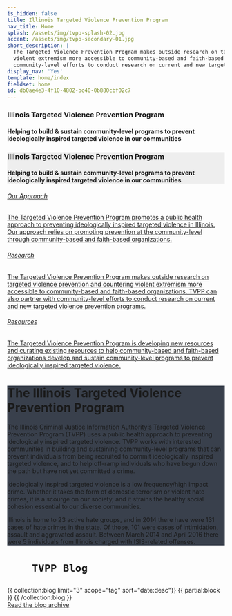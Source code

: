 ```yaml
---
is_hidden: false
title: Illinois Targeted Violence Prevention Program
nav_title: Home
splash: /assets/img/tvpp-splash-02.jpg
accent: /assets/img/tvpp-secondary-01.jpg
short_description: |
  The Targeted Violence Prevention Program makes outside research on targeted violence prevention and countering
  violent extremism more accessible to community-based and faith-based organizations. TVPP can also partner with
  community-level efforts to conduct research on current and new targeted violence prevention programs.
display_nav: 'Yes'
template: home/index
fieldset: home
id: db0ae4e3-4f10-4802-bc40-0b880cbf02c7
---
```

<!-- Splash image -->
<div class="homeHero hidden-sm hidden-xs" style="background-image: url({{splash}});">
  <div class="homeHeader">
    <h3> Illinois Targeted Violence Prevention Program</h3>
    <h4> Helping to build & sustain community-level programs to prevent ideologically inspired targeted violence in our communities</h4>
  </div>
</div>


<div style="background: #eee" class="homeHero mobile hidden-md hidden-lg">
  <div class="text-center">
    <h3> Illinois Targeted Violence Prevention Program</h3>
    <h4 class="orange"> Helping to build & sustain community-level programs to prevent ideologically inspired targeted violence in our communities</h4>
  </div>
</div> 


<!-- hoverBoxes -->
<div class="container-fluid fullscreen hidden-xs hidden-sm">

<div class="row is-flex">

  <div class="col-sm-12 col-md-4 col-lg-4 hoverBox">
        <a href="/our-approach">
          <div class="service-inner">
            <h6 class="entry-title">Our Approach</h6>
            <p class="p-description">The Targeted Violence Prevention Program promotes a public health approach to preventing ideologically inspired
              targeted violence in Illinois. Our approach relies on promoting prevention at the community-level through community-based
              and faith-based organizations. </p>
          </div>
        </a>
      </div>
      <div class="col-sm-12 col-md-4 col-lg-4 hoverBox">
        <a href="/research">
          <div class="service-inner">

  <h6 class="entry-title">Research</h6>
            <p class="p-description">The Targeted Violence Prevention Program makes outside research on targeted violence prevention and countering
              violent extremism more accessible to community-based and faith-based organizations. TVPP can also partner with
              community-level efforts to conduct research on current and new targeted violence prevention programs.</p>
          </div>
        </a>
      </div>
      <div class="col-sm-12 col-md-4 col-lg-4 hoverBox">
        <a href="/resources">
          <div class="service-inner">

   <h6 class="entry-title">Resources</h6>
            <p class="p-description">The Targeted Violence Prevention Program is developing new resources and curating existing resources to help
              community-based and faith-based organizations develop and sustain community-level programs to prevent ideologically
              inspired targeted violence.</p>
          </div>
        </a>
      </div>
    
  
</div>
</div> 


<div class="container-fluid welcome" style="background: #39404c;">

  <div class="row is-flex welcome-photo">
    <div class="col-md-6 hidden-sm hidden-xs" style="background: url({{accent}}) no-repeat center center !important; background-size: cover  !important;">
      
  </div>
    <div class="col-md-6 welcome-text">
      <h1 class="h3" style=" ">The Illinois Targeted Violence Prevention Program</h1>
            <p >The <a href="http://www.icjia.state.il.us">Illinois Criminal Justice Information Authority’s</a> Targeted Violence Prevention Program (TVPP) uses a public health approach to preventing ideologically inspired targeted violence.  TVPP works with interested communities in building and sustaining community-level programs that can prevent individuals from being recruited to commit ideologically inspired targeted violence, and to help off-ramp individuals who have begun down the path but have not yet committed a crime.</p>

<p>
Ideologically inspired targeted violence is a low frequency/high impact crime.  Whether it takes the form of domestic terrorism or violent hate crimes, it is a scourge on our society, and it strains the healthy social cohesion essential to our diverse communities.</p>

<p>Illinois is home to 23 active hate groups, and in 2014 there have were 131 cases of hate crimes in the state.  Of those, 101 were cases of intimidation, assault and aggravated assault. Between March 2014 and April 2016 there were 5 individuals from Illinois charged with ISIS-related offenses.</p>

  </div>
  </div>

  

</div>

<div id="blog-posts">
  <div class="container">
    <div class="row">
      <div class="col-sm-12">


<h1 class="centered">
        
        TVPP Blog
  </h1>
  <article class="list">
          {{ collection:blog limit="3" scope="tag" sort="date:desc"}} {{ partial:block }} {{ /collection:blog }}
   </article>

  <div class="read-more">
          <a href="/blog">Read the blog archive</a>
  </div>
      </div>


  </div>
  </div>
</div>

